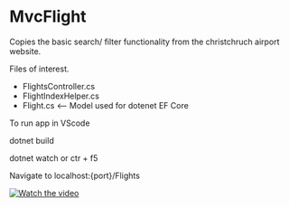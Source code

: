 # MvcFlight
Copies the basic search/ filter functionality from the christchruch airport website.

Files of interest.
  - FlightsController.cs
  - FlightIndexHelper.cs
  - Flight.cs       <-- Model used for dotenet EF Core


To run app in VScode

dotnet build

dotnet watch or ctr + f5

Navigate to localhost:{port}/Flights


[![Watch the video](https://i.stack.imgur.com/Vp2cE.png)](https://raw.githubusercontent.com/KazuBurrows/MvcFlight/master/New%20Recording%20-%2028_08_2023%2C%209.58.12%20pm.mp4?token=GHSAT0AAAAAACFP5Y2YY75BEAWM7APPLKNMZHMOKOA)
